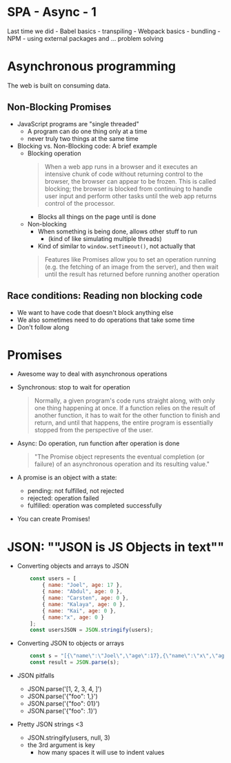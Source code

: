 # SPA - Async - 1

Last time we did
    - Babel basics - transpiling
    - Webpack basics - bundling
    - NPM - using external packages and ... problem solving

# Asynchronous programming

The web is built on consuming data.

## Non-Blocking Promises

- JavaScript programs are "single threaded"
    - A program can do one thing only at a time
    - never truly two things at the same time
- Blocking vs. Non-Blocking code: A brief example
    - Blocking operation
        > When a web app runs in a browser and it executes an intensive chunk of code without returning control to the browser, the browser can appear to be frozen. This is called blocking; the browser is blocked from continuing to handle user input and perform other tasks until the web app returns control of the processor.
        - Blocks all things on the page until is done
    - Non-blocking
        - When something is being done, allows other stuff to run
            - (kind of like simulating multiple threads)
        - Kind of similar to `window.setTimeout()`, not actually that
        > Features like Promises allow you to set an operation running (e.g. the fetching of an image from the server), and then wait until the result has returned before running another operation

## Race conditions: Reading non blocking code

- We want to have code that doesn't block anything else
- We also sometimes need to do operations that take some time
- Don't follow along

# Promises

- Awesome way to deal with asynchronous operations
- Synchronous: stop to wait for operation
    > Normally, a given program's code runs straight along, with only one thing happening at once. If a function relies on the result of another function, it has to wait for the other function to finish and return, and until that happens, the entire program is essentially stopped from the perspective of the user.

- Async: Do operation, run function after operation is done
    > "The Promise object represents the eventual completion (or failure) of an asynchronous operation and its resulting value."

- A promise is an object with a state:
    - pending: not fulfilled, not rejected
    - rejected: operation failed
    - fulfilled: operation was completed successfully

- You can create Promises!

# JSON: ""JSON is JS Objects in text""

- Converting objects and arrays to JSON
    ```js
        const users = [
            { name: "Joel", age: 17 },
            { name: "Abdul", age: 0 },
            { name: "Carsten", age: 0 },
            { name: "Kalaya", age: 0 },
            { name: "Kai", age: 0 },
            { name:"x", age: 0 }
        ];
        const usersJSON = JSON.stringify(users);
    ```
- Converting JSON to objects or arrays
    ```js
        const s = "[{\"name\":\"Joel\",\"age\":17},{\"name\":\"x\",\"age\":0}]"
        const result = JSON.parse(s);
    ```
- JSON pitfalls
    - JSON.parse('[1, 2, 3, 4, ]')
    - JSON.parse('{"foo": 1,}')
    - JSON.parse('{"foo": 01}')
    - JSON.parse('{"foo": .1}')

- Pretty JSON strings <3
    - JSON.stringify(users, null, 3)
    - the 3rd argument is key
        - how many spaces it will use to indent values

